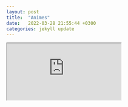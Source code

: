 ```yaml
---
layout: post
title:  "Animes"
date:   2022-03-28 21:55:44 +0300
categories: jekyll update
---
```

<iframe src='https://docs.google.com/spreadsheets/d/e/2PACX-1vRLXbVbrvAbjZ78eCAEA_oeZ3YA3lVdYxYFcxORltKtclJLG-BMbq4ef5NhFs5l1f6pfBqI4gaQGoXZ/pubhtml?gid=1258873942&amp;single=true&amp;widget=true&amp;headers=false'>
</iframe>